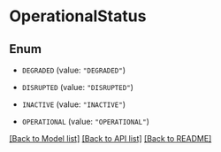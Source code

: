# OperationalStatus

## Enum


* `DEGRADED` (value: `"DEGRADED"`)

* `DISRUPTED` (value: `"DISRUPTED"`)

* `INACTIVE` (value: `"INACTIVE"`)

* `OPERATIONAL` (value: `"OPERATIONAL"`)


[[Back to Model list]](../README.md#documentation-for-models) [[Back to API list]](../README.md#documentation-for-api-endpoints) [[Back to README]](../README.md)



